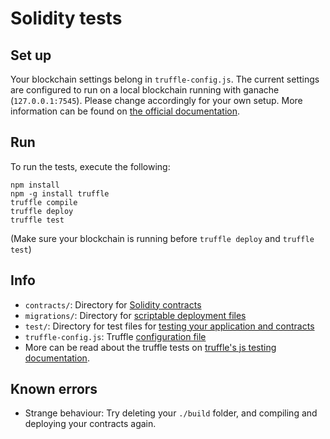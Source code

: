 # Solidity tests

## Set up
Your blockchain settings belong in `truffle-config.js`. The current settings are configured to run on a local blockchain running with ganache (`127.0.0.1:7545`). Please change accordingly for your own setup. More information can be found on [the official documentation](https://www.trufflesuite.com/docs/truffle/reference/configuration).
 
## Run
To run the tests, execute the following:

```
npm install
npm -g install truffle
truffle compile
truffle deploy
truffle test
```

(Make sure your blockchain is running before `truffle deploy` and `truffle test`)

## Info
- `contracts/`: Directory for [Solidity contracts](https://www.trufflesuite.com/docs/truffle/getting-started/interacting-with-your-contracts)
- `migrations/`: Directory for [scriptable deployment files](https://www.trufflesuite.com/docs/truffle/getting-started/running-migrations#migration-files)
- `test/`: Directory for test files for [testing your application and contracts](https://www.trufflesuite.com/docs/truffle/testing/testing-your-contracts)
- `truffle-config.js`: Truffle [configuration file](https://www.trufflesuite.com/docs/truffle/reference/configuration)
- More can be read about the truffle tests on [truffle's js testing documentation](https://www.trufflesuite.com/docs/truffle/testing/writing-tests-in-javascript).

## Known errors
- Strange behaviour: Try deleting your `./build` folder, and compiling and deploying your contracts again. 